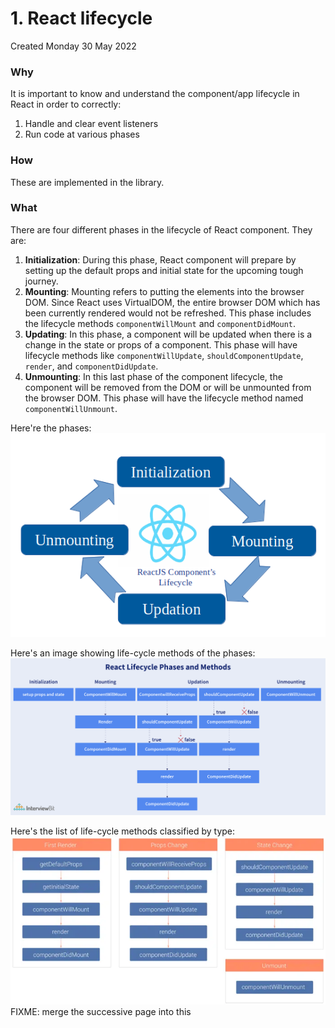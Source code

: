 # 1. React lifecycle
Created Monday 30 May 2022

### Why
It is important to know and understand the component/app lifecycle in React in order to correctly:
1. Handle and clear event listeners
2. Run code at various phases

### How
These are implemented in the library.

### What
There are four different phases in the lifecycle of React component. They are:
1. **Initialization**: During this phase, React component will prepare by setting up the default props and initial state for the upcoming tough journey.
2. **Mounting**: Mounting refers to putting the elements into the browser DOM. Since React uses VirtualDOM, the entire browser DOM which has been currently rendered would not be refreshed. This phase includes the lifecycle methods `componentWillMount` and `componentDidMount`.
3. **Updating**: In this phase, a component will be updated when there is a change in the state or props of a component. This phase will have lifecycle methods like `componentWillUpdate`, `shouldComponentUpdate`, `render`, and `componentDidUpdate`.
4. **Unmounting**: In this last phase of the component lifecycle, the component will be removed from the DOM or will be unmounted from the browser DOM. This phase will have the lifecycle method named `componentWillUnmount`.

Here're the phases:
![](../../assets/1_React_lifecycle-image-1-f7b4f799.png)

Here's an image showing life-cycle methods of the phases:
![](../../assets/1_React_lifecycle-image-2-f7b4f799.png)

Here's the list of life-cycle methods classified by type:
![](../../assets/1_React_lifecycle-image-3-f7b4f799.png)
FIXME: merge the successive page into this
